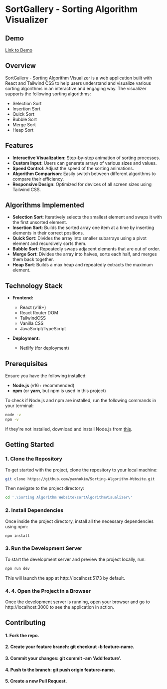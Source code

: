 # SortGallery - Sorting Algorithm Visualizer

## Demo

[Link to Demo](https://sort-gallery.netlify.app/)

## Overview

SortGallery - Sorting Algorithm Visualizer is a web application built with React and Tailwind CSS to help users understand and visualize various sorting algorithms in an interactive and engaging way. The visualizer supports the following sorting algorithms:

- Selection Sort
- Insertion Sort
- Quick Sort
- Bubble Sort
- Merge Sort
- Heap Sort

## Features

- **Interactive Visualization**: Step-by-step animation of sorting processes.
- **Custom Input**: Users can generate arrays of various sizes and values.
- **Speed Control**: Adjust the speed of the sorting animations.
- **Algorithm Comparison**: Easily switch between different algorithms to compare their efficiency.
- **Responsive Design**: Optimized for devices of all screen sizes using Tailwind CSS.

## Algorithms Implemented

- **Selection Sort**: Iteratively selects the smallest element and swaps it with the first unsorted element.
- **Insertion Sort**: Builds the sorted array one item at a time by inserting elements in their correct positions.
- **Quick Sort**: Divides the array into smaller subarrays using a pivot element and recursively sorts them.
- **Bubble Sort**: Repeatedly swaps adjacent elements that are out of order.
- **Merge Sort**: Divides the array into halves, sorts each half, and merges them back together.
- **Heap Sort**: Builds a max heap and repeatedly extracts the maximum element.

## Technology Stack

- **Frontend:**

  - React (v18+)
  - React Router DOM
  - TailwindCSS
  - Vanilla CSS
  - JavaScript/TypeScript

- **Deployment:**
  - Netlify (for deployment)

## Prerequisites

Ensure you have the following installed:

- **Node.js** (v16+ recommended)
- **npm** (or **yarn**, but npm is used in this project)

To check if Node.js and npm are installed, run the following commands in your terminal:

```bash
node -v
npm -v
```

If they're not installed, download and install Node.js from [this](https://nodejs.org/).

## Getting Started

### 1. Clone the Repository

To get started with the project, clone the repository to your local machine:

```bash
git clone https://github.com/yamhokim/Sorting-Algorithm-Website.git
```

Then navigate to the project directory:

```bash
cd '.\Sorting Algorithm Website\sortAlgorithmVisualizer\'
```

### 2. Install Dependencies

Once inside the project directory, install all the necessary dependencies using npm:

```bash
npm install
```

### 3. Run the Development Server

To start the development server and preview the project locally, run:

```bash
npm run dev
```

This will launch the app at http://localhost:5173 by default.

### 4. 4. Open the Project in a Browser

Once the development server is running, open your browser and go to http://localhost:3000 to see the application in action.

## Contributing

#### 1. Fork the repo.

#### 2. Create your feature branch: git checkout -b feature-name.

#### 3. Commit your changes: git commit -am 'Add feature'.

#### 4. Push to the branch: git push origin feature-name.

#### 5. Create a new Pull Request.
